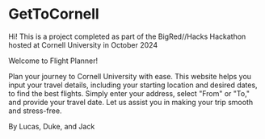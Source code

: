 # GetToCornell

Hi! This is a project completed as part of the BigRed//Hacks Hackathon hosted at Cornell University in October 2024

Welcome to Flight Planner!

Plan your journey to Cornell University with ease. This website helps you input your travel details, including your starting location and desired dates, to find the best flights. Simply enter your address, select "From" or "To," and provide your travel date. Let us assist you in making your trip smooth and stress-free.

By Lucas, Duke, and Jack
